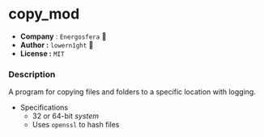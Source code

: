 # copy_mod 

- **Company** : ```Energosfera``` 👾
- **Author :** ```lowern1ght``` 🥸
- **License :** ```MIT```

### Description

A program for copying files and folders to a specific location with logging.

- Specifications
  - 32 or 64-bit _system_
  - Uses ``openssl`` to hash files
